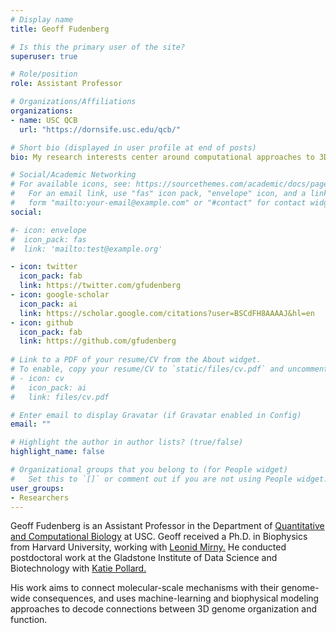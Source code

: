 ```yaml
---
# Display name
title: Geoff Fudenberg

# Is this the primary user of the site?
superuser: true

# Role/position
role: Assistant Professor

# Organizations/Affiliations
organizations:
- name: USC QCB
  url: "https://dornsife.usc.edu/qcb/"

# Short bio (displayed in user profile at end of posts)
bio: My research interests center around computational approaches to 3D genome organization.

# Social/Academic Networking
# For available icons, see: https://sourcethemes.com/academic/docs/page-builder/#icons
#   For an email link, use "fas" icon pack, "envelope" icon, and a link in the
#   form "mailto:your-email@example.com" or "#contact" for contact widget.
social:

#- icon: envelope
#  icon_pack: fas
#  link: 'mailto:test@example.org'

- icon: twitter
  icon_pack: fab
  link: https://twitter.com/gfudenberg
- icon: google-scholar
  icon_pack: ai
  link: https://scholar.google.com/citations?user=BSCdFH8AAAAJ&hl=en
- icon: github
  icon_pack: fab
  link: https://github.com/gfudenberg
  
# Link to a PDF of your resume/CV from the About widget.
# To enable, copy your resume/CV to `static/files/cv.pdf` and uncomment the lines below.
# - icon: cv
#   icon_pack: ai
#   link: files/cv.pdf

# Enter email to display Gravatar (if Gravatar enabled in Config)
email: ""

# Highlight the author in author lists? (true/false)
highlight_name: false

# Organizational groups that you belong to (for People widget)
#   Set this to `[]` or comment out if you are not using People widget.
user_groups:
- Researchers
---
```


Geoff Fudenberg is an Assistant Professor in the Department of [Quantitative and Computational Biology](https://dornsife.usc.edu/qcb/) at USC.  Geoff received a Ph.D. in Biophysics from Harvard University, working with [Leonid Mirny.](http://mirnylab.mit.edu) He conducted postdoctoral work at the Gladstone Institute of Data Science and Biotechnology with [Katie Pollard.](https://docpollard.org) 

His work aims to connect molecular-scale mechanisms with their genome-wide consequences, and uses machine-learning and biophysical modeling approaches to decode connections between 3D genome organization and function. 

